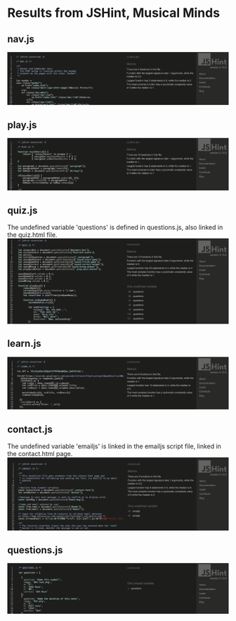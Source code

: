 # Results from JSHint, Musical Minds


## nav.js

![](https://github.com/johnvenkiah/CI_MS2_John_Venkiah/blob/master/docs/validation/jshint/jshint_nav.png)


## play.js

![](https://github.com/johnvenkiah/CI_MS2_John_Venkiah/blob/master/docs/validation/jshint/jshint_play.png)


## quiz.js

The undefined variable 'questions' is defined in questions.js, also linked in the quiz.html file.
![](https://github.com/johnvenkiah/CI_MS2_John_Venkiah/blob/master/docs/validation/jshint/jshint_quiz.png)


## learn.js

![](https://github.com/johnvenkiah/CI_MS2_John_Venkiah/blob/master/docs/validation/jshint/jshint_learn.png)


## contact.js

The undefined variable 'emailjs' is linked in the emailjs script file, linked in the contact.html page.
![](https://github.com/johnvenkiah/CI_MS2_John_Venkiah/blob/master/docs/validation/jshint/jshint_contact.png)


## questions.js

![](https://github.com/johnvenkiah/CI_MS2_John_Venkiah/blob/master/docs/validation/jshint/jshint_questions.png)

